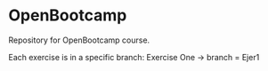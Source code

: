 # OpenBootcamp
Repository for OpenBootcamp course.


Each exercise is in a specific branch:
  Exercise One -> branch = Ejer1
